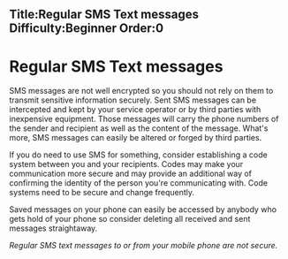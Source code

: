 Title:Regular SMS Text messages
Difficulty:Beginner
Order:0
---
<h1>Regular SMS Text messages</h1><p>SMS messages are not well encrypted so you should not rely on them to transmit sensitive information securely. Sent SMS messages can be intercepted and kept by your service operator or by third parties with inexpensive equipment. Those messages will carry the phone numbers of the sender and recipient as well as the content of the message. What's more, SMS messages can easily be altered or forged by third parties.</p><p>If you do need to use SMS for something, consider establishing a code system between you and your recipients. Codes may make your communication more secure and may provide an additional way of confirming the identity of the person you're communicating with. Code systems need to be secure and change frequently.</p><p>Saved messages on your phone can easily be accessed by anybody who gets hold of your phone so consider deleting all received and sent messages straightaway.</p><p><i>Regular SMS text messages to or from your mobile phone are not secure. </i></p>